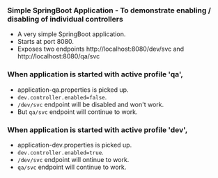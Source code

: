 ### Simple SpringBoot Application - To demonstrate enabling / disabling of individual controllers
* A very simple SpringBoot application.
* Starts at port 8080.
* Exposes two endpoints http://localhost:8080/dev/svc and http://localhost:8080/qa/svc

### When application is started with active profile 'qa', 
* application-qa.properties is picked up. 
* `dev.controller.enabled=false`.
* `/dev/svc` endpoint will be disabled and won't work. 
* But `qa/svc` endpoint will continue to work.

### When application is started with active profile 'dev', 
* application-dev.properties is picked up. 
* `dev.controller.enabled=true`.
* `/dev/svc` endpoint will ontinue to work. 
* `qa/svc` endpoint will continue to work.

